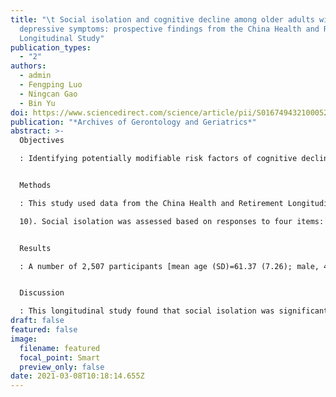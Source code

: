 ```yaml
---
title: "\t Social isolation and cognitive decline among older adults with
  depressive symptoms: prospective findings from the China Health and Retirement
  Longitudinal Study"
publication_types:
  - "2"
authors:
  - admin
  - Fengping Luo
  - Ningcan Gao
  - Bin Yu
doi: https://www.sciencedirect.com/science/article/pii/S0167494321000522
publication: "*Archives of Gerontology and Geriatrics*"
abstract: >-
  Objectives

  : Identifying potentially modifiable risk factors of cognitive decline among people with depressive symptoms could provide insight into strategies for improving treatment effect of depression and prevention of dementia. Quite a few studies have examined the association between social isolation and cognitive function directly among depressed older adults and the results are still mixed. The aim is to examine the association of social isolation and cognitive decline among older adults with depressive symptoms in a non-Western country.


  Methods

  : This study used data from the China Health and Retirement Longitudinal Study (CHARLS). Depressive symptoms were measured by the Chinese version of the 10-item Center for Epidemiological Studies Depression Scale (CESD-10) (elevated depressive symptom cutoff

  10). Social isolation was assessed based on responses to four items: marital status, residence, contact with children, and social activity. Lagged dependent variable regressions adjusted for confounding factors were used to evaluate the association between baseline social isolation and follow-up cognitive function.


  Results

  : A number of 2,507 participants [mean age (SD)=61.37 (7.26); male, 41.0%] with increased depressive symptoms were available for the present study. Baseline social isolation was significantly associated with 4-year episodic memory (β=−0.08, p<0.001) in depressed women, but not men (β=−0.03, p=0.350). No significant association between baseline social isolation and follow-up mental status was found for women (β=−0.04, p=0.097) or men (β=0.01, p=0.741).


  Discussion

  : This longitudinal study found that social isolation was significantly associated with memory decline over 4 years among depressed women (but not men) in China.
draft: false
featured: false
image:
  filename: featured
  focal_point: Smart
  preview_only: false
date: 2021-03-08T10:18:14.655Z
---
```

